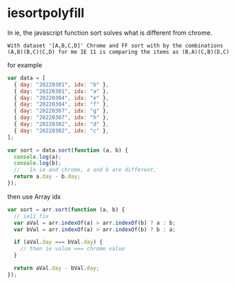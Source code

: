 # iesortpolyfill

In ie, the javascript function sort solves what is different from chrome.

```
With dataset '[A,B,C,D]' Chrome and FF sort with by the combinations (A,B)(B,C)(C,D) for me IE 11 is comparing the items as (B,A)(C,B)(D,C)
```

for example

```javascript
var data = [
  { day: "20220301", idx: "b" },
  { day: "20220301", idx: "a" },
  { day: "20220304", idx: "e" },
  { day: "20220304", idx: "f" },
  { day: "20220307", idx: "g" },
  { day: "20220307", idx: "h" },
  { day: "20220302", idx: "d" },
  { day: "20220302", idx: "c" },
];

var sort = data.sort(function (a, b) {
  console.log(a);
  console.log(b);
  //   In ie and chrome, a and b are different.
  return a.day - b.day;
});
```

then use Array idx

```javascript
var sort = arr.sort(function (a, b) {
  // ie11 fix
  var aVal = arr.indexOf(a) > arr.indexOf(b) ? a : b;
  var bVal = arr.indexOf(a) > arr.indexOf(b) ? b : a;

  if (aVal.day === bVal.day) {
    // then ie value === chrome value
  }

  return aVal.day - bVal.day;
});
```
